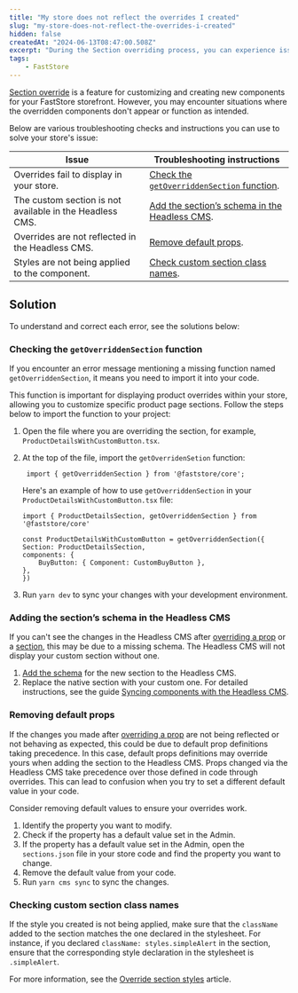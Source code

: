 ```yaml
---
title: "My store does not reflect the overrides I created"
slug: "my-store-does-not-reflect-the-overrides-i-created"
hidden: false
createdAt: "2024-06-13T08:47:00.508Z"
excerpt: "During the Section overriding process, you can experience issues such as overridden components not appearing or not behaving as expected."
tags:
    - FastStore
---
```


[Section override](https://developers.vtex.com/docs/guides/faststore/overrides-overview) is a feature for customizing and creating new components for your FastStore storefront. However, you may encounter situations where the overridden components don't appear or function as intended.

Below are various troubleshooting checks and instructions you can use to solve your store's issue:

| Issue | Troubleshooting instructions |
| ----- | ---------------------------- |
| Overrides fail to display in your store. | [Check the `getOverriddenSection` function](#checking-the-getoverriddensection-function). |
| The custom section is not available in the Headless CMS.  | [Add the section’s schema in the Headless CMS](#adding-the-sections-schema-in-the-headless-cms). |
| Overrides are not reflected in the Headless CMS. | [Remove default props](#removing-default-props). |
| Styles are not being applied to the component. | [Check custom section class names](#checking-custom-section-class-names).|

## Solution

To understand and correct each error, see the solutions below:

### Checking the `getOverriddenSection` function

If you encounter an error message mentioning a missing function named `getOverriddenSection`, it means you need to import it into your code.

This function is important for displaying product overrides within your store, allowing you to customize specific product page sections. Follow the steps below to import the function to your project:

1. Open the file where you are overriding the section, for example, `ProductDetailsWithCustomButton.tsx`.
2. At the top of the file, import the `getOverridenSetion` function:

   ```tsx
    import { getOverriddenSection } from '@faststore/core';
    ```

    Here's an example of how to use `getOverriddenSection` in your `ProductDetailsWithCustomButton.tsx` file:

    ```tsx
    import { ProductDetailsSection, getOverriddenSection } from '@faststore/core'

    const ProductDetailsWithCustomButton = getOverriddenSection({
    Section: ProductDetailsSection,
    components: {
        BuyButton: { Component: CustomBuyButton },
    },
    })
    ```

3. Run `yarn dev` to sync your changes with your development environment.

### Adding the section’s schema in the Headless CMS

If you can't see the changes in the Headless CMS after [overriding a prop](https://developers.vtex.com/docs/guides/faststore/overrides-component-props) or a [section](https://developers.vtex.com/docs/guides/faststore/overrides-native-component), this may be due to a missing schema. The Headless CMS will not display your custom section without one.

1. [Add the schema](https://developers.vtex.com/docs/guides/faststore/overrides-syncing-components-with-the-headless-cms) for the new section to the Headless CMS.
2. Replace the native section with your custom one. For detailed instructions, see the guide [Syncing components with the Headless CMS](https://developers.vtex.com/docs/guides/faststore/overrides-syncing-components-with-the-headless-cms).

### Removing default props

If the changes you made after [overriding a prop](https://developers.vtex.com/docs/guides/faststore/overrides-component-props) are not being reflected or not behaving as expected, this could be due to default prop definitions taking precedence. In this case, default props definitions may override yours when adding the section to the Headless CMS. Props changed via the Headless CMS take precedence over those defined in code through overrides. This can lead to confusion when you try to set a different default value in your code.

Consider removing default values to ensure your overrides work.

1. Identify the property you want to modify.
2. Check if the property has a default value set in the Admin.
3. If the property has a default value set in the Admin, open the `sections.json` file in your store code and find the property you want to change.
4. Remove the default value from your code.
5. Run `yarn cms sync` to sync the changes.

### Checking custom section class names

If the style you created is not being applied, make sure that the `className` added to the section matches the one declared in the stylesheet. For instance, if you declared `className: styles.simpleAlert` in the section, ensure that the corresponding style declaration in the stylesheet is `.simpleAlert`.

For more information, see the [Override section styles](https://developers.vtex.com/docs/guides/faststore/overrides-section-styles) article.
